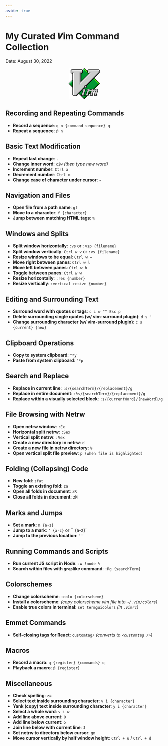 ```yaml
---
aside: true
---
```


# My Curated 𝑽im Command Collection

Date: August 30, 2022

<p align="center">
    <img src="./assets/vim-logo.png" alt="vim-logo-png-transparent.png" width="100px" />
</p>

## **Recording and Repeating Commands**

- **Record a sequence**: `q n {command sequence} q`
- **Repeat a sequence**: `@ n`

## **Basic Text Modification**

- **Repeat last change**: `.`
- **Change inner word**: `ciw` *(then type new word)*
- **Increment number**: `Ctrl a`
- **Decrement number**: `Ctrl x`
- **Change case of character under cursor**: `~`

## **Navigation and Files**

- **Open file from a path name**: `gf`
- **Move to a character**: `f {character}`
- **Jump between matching HTML tags**: `%`

## **Windows and Splits**

- **Split window horizontally**: `:vs` or `:vsp {filename}`
- **Split window vertically**: `Ctrl w v` or `:vs {filename}`
- **Resize windows to be equal**: `Ctrl w =`
- **Move right between panes**: `Ctrl w l`
- **Move left between panes**: `Ctrl w h`
- **Toggle between panes**: `Ctrl w w`
- **Resize horizontally**: `:res {number}`
- **Resize vertically**: `:vertical resize {number}`

## **Editing and Surrounding Text**

- **Surround word with quotes or tags**: `c i w "" Esc p`
- **Delete surrounding single quotes (w/ vim-surround plugin)**: `d s '`
- **Change surrounding character (w/ vim-surround plugin)**: `c s {current} {new}`

## **Clipboard Operations**

- **Copy to system clipboard**: `"*y`
- **Paste from system clipboard**: `"*p`

## **Search and Replace**

- **Replace in current line**: `:s/{searchTerm}/{replacement}/g`
- **Replace in entire document**: `:%s/{searchTerm}/{replacement}/g`
- **Replace within a visually selected block**: `:s/{currentWord}/{newWord}/g`

## **File Browsing with Netrw**

- **Open netrw window**: `:Ex`
- **Horizontal split netrw**: `:Sex`
- **Vertical split netrw**: `:Vex`
- **Create a new directory in netrw**: `d`
- **Create a new file in netrw directory**: `%`
- **Open vertical split file preview**: `p (when file is highlighted)`

## **Folding (Collapsing) Code**

- **New fold**: `zfat`
- **Toggle an existing fold**: `za`
- **Open all folds in document**: `zR`
- **Close all folds in document**: `zM`

## **Marks and Jumps**

- **Set a mark**: `m {a-z}`
- **Jump to a mark**: `' {a-z}` or `` {a-z}`
- **Jump to the previous location**: `''`

## **Running Commands and Scripts**

- **Run current JS script in Node**: `:w !node %`
- **Search within files with `grep`like command**: `:Rg {searchTerm}`

## **Colorschemes**

- **Change colorscheme**: `:colo {colorscheme}`
- **Install a colorscheme**: *(copy colorscheme vim file into `~/.vim/colors`)*
- **Enable true colors in terminal**: `set termguicolors` *(in `.vimrc`)*

## **Emmet Commands**

- **Self-closing tags for React**: `customtag/` *(converts to `<customtag />`)*

## **Macros**

- **Record a macro**: `q {register} {commands} q`
- **Playback a macro**: `@ {register}`

## **Miscellaneous**

- **Check spelling**: `z=`
- **Select text inside surrounding character**: `v i {character}`
- **Yank (copy) text inside surrounding character**: `y i {character}`
- **Select a whole word**: `v i w`
- **Add line above current**: `O`
- **Add line below current**: `o`
- **Join line below with current line**: `J`
- **Set netrw to directory below cursor**: `gn`
- **Move cursor vertically by half window height**: `Ctrl + u` / `Ctrl + d`

